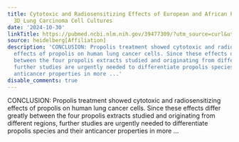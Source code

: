 ```yaml
---
title: Cytotoxic and Radiosensitizing Effects of European and African Propolis in
  3D Lung Carcinoma Cell Cultures
date: '2024-10-30'
linkTitle: https://pubmed.ncbi.nlm.nih.gov/39477309/?utm_source=curl&utm_medium=rss&utm_campaign=pubmed-2&utm_content=1FakS-2QOkCT8HsMOQP1bCRQ4YzyumYOmxmF0moLsQ3dFB1E9V&fc=20220326224207&ff=20241031185340&v=2.18.0.post9+e462414
source: heidelberg[Affiliation]
description: 'CONCLUSION: Propolis treatment showed cytotoxic and radiosensitizing
  effects of propolis on human lung cancer cells. Since these effects differ greatly
  between the four propolis extracts studied and originating from different regions,
  further studies are urgently needed to differentiate propolis species and their
  anticancer properties in more ...'
disable_comments: true
---
```

CONCLUSION: Propolis treatment showed cytotoxic and radiosensitizing effects of propolis on human lung cancer cells. Since these effects differ greatly between the four propolis extracts studied and originating from different regions, further studies are urgently needed to differentiate propolis species and their anticancer properties in more ...